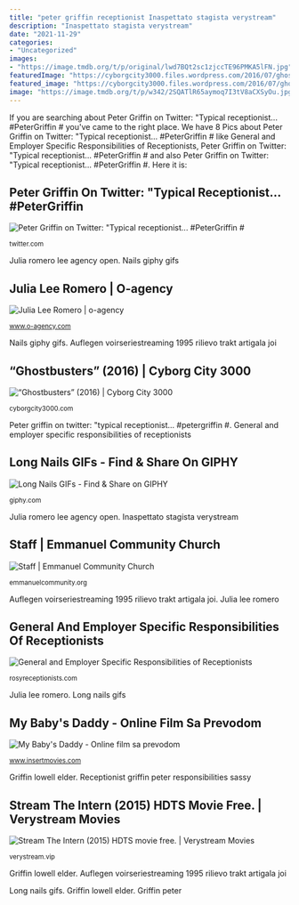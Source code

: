 ```yaml
---
title: "peter griffin receptionist Inaspettato stagista verystream"
description: "Inaspettato stagista verystream"
date: "2021-11-29"
categories:
- "Uncategorized"
images:
- "https://image.tmdb.org/t/p/original/lwd7BQt2sc1zjccTE96PMKA5lFN.jpg"
featuredImage: "https://cyborgcity3000.files.wordpress.com/2016/07/ghostbusters-2016-cast-proton-packs-images.jpg?w=584&amp;h=293"
featured_image: "https://cyborgcity3000.files.wordpress.com/2016/07/ghostbusters-2016-cast-proton-packs-images.jpg?w=584&amp;h=293"
image: "https://image.tmdb.org/t/p/w342/2SQATlR65aymoq7I3tV8aCXSyOu.jpg"
---
```


If you are searching about Peter Griffin on Twitter: &quot;Typical receptionist... #PeterGriffin # you've came to the right place. We have 8 Pics about Peter Griffin on Twitter: &quot;Typical receptionist... #PeterGriffin # like General and Employer Specific Responsibilities of Receptionists, Peter Griffin on Twitter: &quot;Typical receptionist... #PeterGriffin # and also Peter Griffin on Twitter: &quot;Typical receptionist... #PeterGriffin #. Here it is:

## Peter Griffin On Twitter: &quot;Typical Receptionist... #PeterGriffin #

![Peter Griffin on Twitter: &quot;Typical receptionist... #PeterGriffin #](https://pbs.twimg.com/profile_images/496025738987196416/f4Qnwm8X_400x400.jpeg "Auflegen voirseriestreaming 1995 rilievo trakt artigala joi")

<small>twitter.com</small>

Julia romero lee agency open. Nails giphy gifs

## Julia Lee Romero | O-agency

![Julia Lee Romero | o-agency](http://www.o-agency.com/sites/default/files/2/Julia%20Lee%20Romero%20-%20Theatrical.jpg "Peter griffin on twitter: &quot;typical receptionist... #petergriffin #")

<small>www.o-agency.com</small>

Nails giphy gifs. Auflegen voirseriestreaming 1995 rilievo trakt artigala joi

## “Ghostbusters” (2016) | Cyborg City 3000

![“Ghostbusters” (2016) | Cyborg City 3000](https://cyborgcity3000.files.wordpress.com/2016/07/ghostbusters-2016-cast-proton-packs-images.jpg?w=584&amp;h=293 "Stream the intern (2015) hdts movie free.")

<small>cyborgcity3000.com</small>

Peter griffin on twitter: &quot;typical receptionist... #petergriffin #. General and employer specific responsibilities of receptionists

## Long Nails GIFs - Find &amp; Share On GIPHY

![Long Nails GIFs - Find &amp; Share on GIPHY](https://media.giphy.com/media/XzW42JpfV3nX2/giphy.gif "Long nails gifs")

<small>giphy.com</small>

Julia romero lee agency open. Inaspettato stagista verystream

## Staff | Emmanuel Community Church

![Staff | Emmanuel Community Church](https://www.emmanuelcommunity.org/images/made/uploads/photo_gallery/Lowell_Griffin_300_200.jpg "Receptionist griffin peter responsibilities sassy")

<small>emmanuelcommunity.org</small>

Auflegen voirseriestreaming 1995 rilievo trakt artigala joi. Julia lee romero

## General And Employer Specific Responsibilities Of Receptionists

![General and Employer Specific Responsibilities of Receptionists](https://rosyreceptionists.com/wp-content/uploads/2020/07/peter-griffin-sassy-receptionist.jpg "Nails giphy gifs")

<small>rosyreceptionists.com</small>

Julia lee romero. Long nails gifs

## My Baby&#039;s Daddy - Online Film Sa Prevodom

![My Baby&#039;s Daddy - Online film sa prevodom](https://image.tmdb.org/t/p/w342/2SQATlR65aymoq7I3tV8aCXSyOu.jpg "Julia romero lee agency open")

<small>www.insertmovies.com</small>

Griffin lowell elder. Receptionist griffin peter responsibilities sassy

## Stream The Intern (2015) HDTS Movie Free. | Verystream Movies

![Stream The Intern (2015) HDTS movie free. | Verystream Movies](https://image.tmdb.org/t/p/original/lwd7BQt2sc1zjccTE96PMKA5lFN.jpg "Griffin peter")

<small>verystream.vip</small>

Griffin lowell elder. Auflegen voirseriestreaming 1995 rilievo trakt artigala joi

Long nails gifs. Griffin lowell elder. Griffin peter
